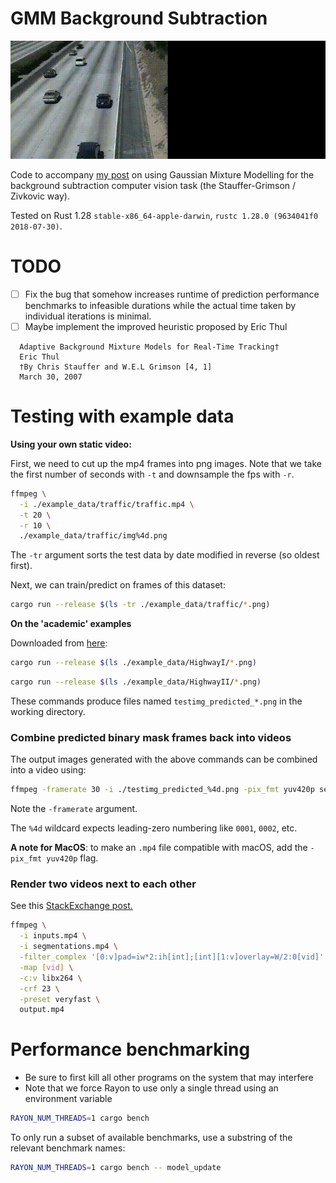 # GMM Background Subtraction

![example](example.gif)

Code to accompany [my post](https://barkeywolf.consulting/posts/background-subtraction/) on using Gaussian Mixture Modelling for the background subtraction computer vision task (the Stauffer-Grimson / Zivkovic way).

Tested on Rust 1.28 `stable-x86_64-apple-darwin`, `rustc 1.28.0 (9634041f0 2018-07-30)`.



# TODO

- [ ] Fix the bug that somehow increases runtime of prediction performance benchmarks to infeasible durations while the actual time taken by individual iterations is minimal.
- [ ] Maybe implement the improved heuristic proposed by Eric Thul

```
  Adaptive Background Mixture Models for Real-Time Tracking† 
  Eric Thul
  †By Chris Stauffer and W.E.L Grimson [4, 1] 
  March 30, 2007
```



# Testing with example data

**Using your own static video:**

First, we need to cut up the mp4 frames into png images. Note that we take the first number of seconds with `-t` and downsample the fps with `-r`.

```bash
ffmpeg \
  -i ./example_data/traffic/traffic.mp4 \
  -t 20 \
  -r 10 \
  ./example_data/traffic/img%4d.png
```

The `-tr` argument sorts the test data by date modified in reverse (so oldest first).

Next, we can train/predict on frames of this dataset:

```bash
cargo run --release $(ls -tr ./example_data/traffic/*.png)
```



**On the 'academic' examples**

Downloaded from [here](http://sbmi2015.na.icar.cnr.it/SBIdataset.html):

```bash
cargo run --release $(ls ./example_data/HighwayI/*.png)
```

```bash
cargo run --release $(ls ./example_data/HighwayII/*.png)
```

These commands produce files named `testimg_predicted_*.png` in the working directory.



### Combine predicted binary mask frames back into videos
The output images generated with the above commands can be combined into a video using:
```bash
ffmpeg -framerate 30 -i ./testimg_predicted_%4d.png -pix_fmt yuv420p segmentations.mp4
```

Note the `-framerate` argument. 

The `%4d` wildcard expects leading-zero numbering like `0001`, `0002`, etc.

**A note for MacOS**: to make an `.mp4` file compatible with macOS, add the `-pix_fmt yuv420p` flag.



### Render two videos next to each other

See this [StackExchange post.](https://unix.stackexchange.com/a/233833)

```bash
ffmpeg \
  -i inputs.mp4 \
  -i segmentations.mp4 \
  -filter_complex '[0:v]pad=iw*2:ih[int];[int][1:v]overlay=W/2:0[vid]' \
  -map [vid] \
  -c:v libx264 \
  -crf 23 \
  -preset veryfast \
  output.mp4
```



# Performance benchmarking

- Be sure to first kill all other programs on the system that may interfere
- Note that we force Rayon to use only a single thread using an environment variable

```bash
RAYON_NUM_THREADS=1 cargo bench
```

To only run a subset of available benchmarks, use a substring of the relevant benchmark names:

```bash
RAYON_NUM_THREADS=1 cargo bench -- model_update
```

